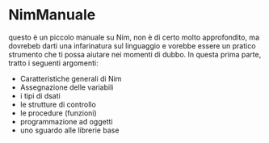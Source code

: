 # NimManuale
questo è un piccolo manuale su Nim, non è di certo molto approfondito, 
ma dovrebeb darti una infarinatura sul linguaggio e vorebbe essere un pratico strumento che ti possa aiutare nei momenti di dubbo.
In questa prima parte, tratto i seguenti argomenti:
- Caratteristiche generali di Nim
- Assegnazione delle variabili
- i tipi di dsati
- le strutture di controllo
- le procedure (funzioni)
- programmazione ad oggetti
- uno sguardo alle librerie base
